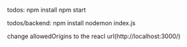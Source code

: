 todos:
npm install
npm start

todos/backend:
npm install
nodemon index.js

change allowedOrigins to the reacl url(http://localhost:3000/)
